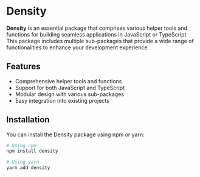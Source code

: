 # Density

**Density** is an essential package that comprises various helper tools and functions for building seamless applications in JavaScript or TypeScript. This package includes multiple sub-packages that provide a wide range of functionalities to enhance your development experience.

## Features

- Comprehensive helper tools and functions
- Support for both JavaScript and TypeScript
- Modular design with various sub-packages
- Easy integration into existing projects

## Installation

You can install the Density package using npm or yarn:

```bash
# Using npm
npm install density

# Using yarn
yarn add density
